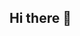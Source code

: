 ## Hi there 👋

<!--
**hrajadurai/hrajadurai** 
- 🔭 I’m currently working on GCP projects for my clients which involves GCP components with Terraform
- 🌱Also currently involved in preparing for AI Research scientist 
- 👯 I’m looking to collaborate on the same
- 😄 Pronouns: ... she/her
-->

##
